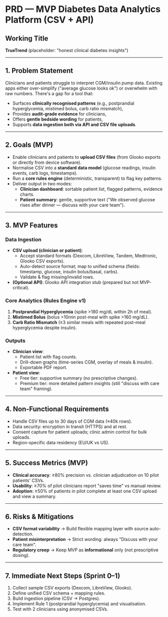# PRD — MVP Diabetes Data Analytics Platform (CSV + API)

## Working Title
**TrueTrend** (placeholder: "honest clinical diabetes insights")

---

## 1. Problem Statement
Clinicians and patients struggle to interpret CGM/insulin pump data. Existing apps either over-simplify ("average glucose looks ok") or overwhelm with raw numbers. There's a gap for a tool that:  
- Surfaces **clinically recognised patterns** (e.g., postprandial hyperglycemia, mistimed bolus, carb ratio mismatch),  
- Provides **audit-grade evidence** for clinicians,  
- Offers **gentle bedside wording** for patients,  
- Supports **data ingestion both via API and CSV file uploads**.  

---

## 2. Goals (MVP)
- Enable clinicians and patients to **upload CSV files** (from Glooko exports or directly from device software).  
- Normalise CSV into a **standard data model** (glucose readings, insulin events, carb logs, timestamps).  
- Run a **core rules engine** (deterministic, transparent) to flag key patterns.  
- Deliver output in two modes:  
  - **Clinician dashboard**: sortable patient list, flagged patterns, evidence charts.  
  - **Patient summary**: gentle, supportive text ("We observed glucose rises after dinner — discuss with your care team").  

---

## 3. MVP Features

### Data Ingestion
- **CSV upload (clinician or patient)**:  
  - Accept standard formats (Dexcom, LibreView, Tandem, Medtronic, Glooko CSV exports).  
  - Auto-detect source format; map to unified schema (fields: timestamp, glucose, insulin bolus/basal, carbs).  
  - Validate & flag missing/invalid rows.  
- **(Optional API)**: Glooko API integration stub (prepared but not MVP-critical).  

### Core Analytics (Rules Engine v1)
1. **Postprandial Hyperglycemia** (spike >180 mg/dL within 2h of meal).  
2. **Mistimed Bolus** (bolus >10min post-meal with spike >160 mg/dL).  
3. **Carb Ratio Mismatch** (≥3 similar meals with repeated post-meal hyperglycemia despite insulin).  

### Outputs
- **Clinician view**:  
  - Patient list with flag counts.  
  - Drill-down graphs (time-series CGM, overlay of meals & insulin).  
  - Exportable PDF report.  
- **Patient view**:  
  - Free tier: supportive summary (no prescriptive changes).  
  - Premium tier: more detailed pattern insights (still "discuss with care team" framing).  

---

## 4. Non-Functional Requirements
- Handle CSV files up to 30 days of CGM data (≈40k rows).  
- Data security: encryption in transit (HTTPS) and at rest.  
- Consent capture for patient uploads; clinic admin control for bulk uploads.  
- Region-specific data residency (EU/UK vs US).  

---

## 5. Success Metrics (MVP)
- **Clinical accuracy**: ≥80% precision vs. clinician adjudication on 10 pilot patients' CSVs.  
- **Usability**: ≥70% of pilot clinicians report "saves time" vs manual review.  
- **Adoption**: ≥50% of patients in pilot complete at least one CSV upload and view a summary.  

---

## 6. Risks & Mitigations
- **CSV format variability** → Build flexible mapping layer with source auto-detection.  
- **Patient misinterpretation** → Strict wording: always "Discuss with your care team".  
- **Regulatory creep** → Keep MVP as **informational** only (not prescriptive dosing).  

---

## 7. Immediate Next Steps (Sprint 0–1)
1. Collect sample CSV exports (Dexcom, LibreView, Glooko).  
2. Define unified CSV schema + mapping rules.  
3. Build ingestion pipeline (CSV → Postgres).  
4. Implement Rule 1 (postprandial hyperglycemia) and visualisation.  
5. Test with 2 clinicians using anonymised CSVs.  